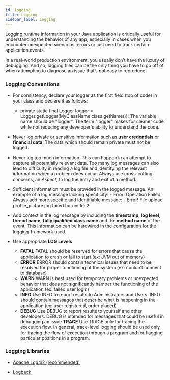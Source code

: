 ```yaml
---
id: logging
title: Logging
sidebar_label: Logging
---
```


Logging runtime information in your Java application is critically useful for understanding the behavior of any app, especially in cases when you encounter unexpected scenarios, errors or just need to track certain application events.

In a real-world production environment, you usually don’t have the luxury of debugging. And so, logging files can be the only thing you have to go off of when attempting to diagnose an issue that’s not easy to reproduce.

### Logging Conventions

* For consistency, declare your logger as the first field (top of code) in your class and declare it as follows:
    - private static final Logger logger = Logger.getLogger(MyClassName.class.getName());
The variable name should be "logger". The term "logger" makes for cleaner code while not reducing any developer's ability to understand the code.

* Never log private or sensitive information such as **user credentials** or **financial data**. The data which should remain private must not be logged.
* Never log too much information. This can happen in an attempt to capture all potentially relevant data. Too many log messages can also lead to difficulty in reading a log file and identifying the relevant information when a problem does occur. Always use cross-cutting concerns, an _Aspect_, to log the entry and exit of a method.
* Sufficient information must be provided in the logged message.
  An example of a log message lacking specificity:
      - Error! Operation Failed
  Always  add more specific and identifiable message:
      - Error! File upload profile_picture.jpg failed for unitId: 2
* Add context in the log message by including the **timestamp**, **log level**, **thread name**, **fully qualified class name** and the **method name** of the event. This information can be hardwired in the configuration for the logging-framework used.
* Use appropriate **LOG Levels**
  * **FATAL**
    FATAL should be reserved for errors that cause the application to crash or fail to start (ex: JVM out of memory)
  * **ERROR**
    ERROR should contain technical issues that need to be resolved for proper functioning of the system (ex: couldn’t connect to database)
  * **WARN**
    WARN is best used for temporary problems or unexpected behavior that does not significantly hamper the functioning of the application (ex:  failed user login)
  * **INFO**
    Use INFO to report results to Administrators and Users. INFO should contain messages that describe what is happening in the application (ex: user registered, order placed)
  * **DEBUG**
    Use DEBUG to report results to yourself and other developers. DEBUG is intended for messages that could be useful in debugging an issue
   **TRACE**
    Use TRACE only for tracing the execution flow. In general, trace-level logging should be used only for tracing the flow of execution through a program and for flagging particular positions in a program.

### Logging Libraries

* <a href="https://logging.apache.org/log4j/2.x/" target="_blank">Apache Log4j2 (recommended)</a>
  
* <a href="http://logback.qos.ch/manual/configuration.html" target="_blank">Logback</a>
